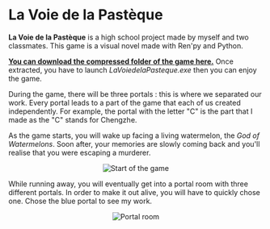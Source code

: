 # La Voie de la Pastèque

**La Voie de la Pastèque** is a high school project made by myself and two classmates. This game is a visual novel made with Ren'py and Python. 
  
[**You can download the compressed folder of the game here.**](https://github.com/chengzhe-wang/La-Voie-de-la-Pasteque/raw/main/LaVoieDeLaPasteque.zip) Once extracted, you have to launch *LaVoiedelaPasteque.exe* then you can enjoy the game.
  
During the game, there will be three portals : this is where we separated our work. Every portal leads to a part of the game that each of us created independently. For example, the portal with the letter "C" is the part that I made as the "C" stands for Chengzhe.  

As the game starts, you will wake up facing a living watermelon, the *God of Watermelons*. Soon after, your memories are slowly coming back and you'll realise that you were escaping a murderer.  

<p align="center">
<img src="https://cdn.discordapp.com/attachments/1251675245287571521/1251677542683770980/image.png?ex=666f730d&is=666e218d&hm=c71e5f2f20e83434bf038e0c60c21b44de9b3c874078e73dbd06c40865037d17&" alt="Start of the game"/>
</p>  
  
While running away, you will eventually get into a portal room with three different portals. In order to make it out alive, you will have to quickly chose one. Chose the blue portal to see my work.

<p align="center">
<img src="https://cdn.discordapp.com/attachments/1251675245287571521/1251685100035248158/image.png?ex=666f7a17&is=666e2897&hm=841530574ad6ad371631514abc6d8e20ab79e6e7355e510cdd9846d6a66b7241&" alt="Portal room"/>
</p>  

